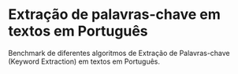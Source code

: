 # Extração de palavras-chave em textos em Português
Benchmark de diferentes algoritmos de Extração de Palavras-chave (Keyword Extraction) em textos em Português.
